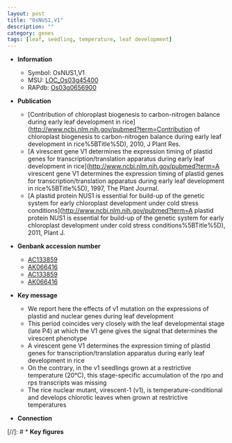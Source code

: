 ```yaml
---
layout: post
title: "OsNUS1,V1"
description: ""
category: genes
tags: [leaf, seedling, temperature, leaf development]
---
```


* **Information**  
    + Symbol: OsNUS1,V1  
    + MSU: [LOC_Os03g45400](http://rice.uga.edu/cgi-bin/ORF_infopage.cgi?orf=LOC_Os03g45400)  
    + RAPdb: [Os03g0656900](https://rapdb.dna.affrc.go.jp/locus/?name=Os03g0656900)  

* **Publication**  
    + [Contribution of chloroplast biogenesis to carbon-nitrogen balance during early leaf development in rice](http://www.ncbi.nlm.nih.gov/pubmed?term=Contribution of chloroplast biogenesis to carbon-nitrogen balance during early leaf development in rice%5BTitle%5D), 2010, J Plant Res.
    + [A virescent gene V1 determines the expression timing of plastid genes for transcription/translation apparatus during early leaf development in rice](http://www.ncbi.nlm.nih.gov/pubmed?term=A virescent gene V1 determines the expression timing of plastid genes for transcription/translation apparatus during early leaf development in rice%5BTitle%5D), 1997, The Plant Journal.
    + [A plastid protein NUS1 is essential for build-up of the genetic system for early chloroplast development under cold stress conditions](http://www.ncbi.nlm.nih.gov/pubmed?term=A plastid protein NUS1 is essential for build-up of the genetic system for early chloroplast development under cold stress conditions%5BTitle%5D), 2011, Plant J.

* **Genbank accession number**  
    + [AC133859](http://www.ncbi.nlm.nih.gov/nuccore/AC133859)
    + [AK066416](http://www.ncbi.nlm.nih.gov/nuccore/AK066416)
    + [AC133859](http://www.ncbi.nlm.nih.gov/nuccore/AC133859)
    + [AK066416](http://www.ncbi.nlm.nih.gov/nuccore/AK066416)

* **Key message**  
    + We report here the effects of v1 mutation on the expressions of plastid and nuclear genes during leaf development
    + This period coincides very closely with the leaf developmental stage (late P4) at which the V1 gene gives the signal that determines the virescent phenotype
    + A virescent gene V1 determines the expression timing of plastid genes for transcription/translation apparatus during early leaf development in rice
    + On the contrary, in the v1 seedlings grown at a restrictive temperature (20°C), this stage-specific accumulation of the rpo and rps transcripts was missing
    + The rice nuclear mutant, virescent-1 (v1), is temperature-conditional and develops chlorotic leaves when grown at restrictive temperatures

* **Connection**  

[//]: # * **Key figures**  


